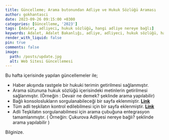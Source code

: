 ```yaml
---
title: Güncelleme; Arama butonundan Adliye ve Hukuk Sözlüğü Araması
author: gokhantasci
date: 2023-09-26 09:15:00 +0300
categories: [Güncelleme, '2023']
tags: [Adalet, adliyeci, hukuk sözlüğü, hangi adliye nereye bağlı]
keywords: Adalet, Adalet Bakanlığı, adliye, adliyeci, hukuk sözlüğü, hangi adliye nereye bağlı, adliye var mı, kapatılan adliyeler, birleştirilen adliyeler
render_with_liquid: false
pin: true
comments: false
image:
  path: /posts/update.jpg
  alt: Web Sitesi Güncellemesi
---
```


Bu hafta içerisinde yapılan güncellemeler ile;
- Haber akışında rastgele bir hukuki terimin getirilmesi sağlanmıştır.
- Arama sütununa hukuk sözlüğü içerisindeki metinlerin getirilmesi sağlanmıştır. (Örneğin : Devair ne demek? şeklinde arama yapılabilir)
- Bağlı konsoloslukların sorgulanabileceği bir sayfa eklenmiştir. [**Link**](https://adliyeci.com.tr/konsolosluklar/)
- Tüm adli teşkilatın kontrol edilebilmesi için bir sayfa eklenmiştir. [**Link**](https://adliyeci.com.tr/teskilat/)
- Adli Teşkilatın sorgulanabilmesi için arama çubuğuna entegrasyon tamamlanmıştır. ( Örneğin: Çukurova Adliyesi nereye bağlı? şeklinde arama yapılabilir )

Bilginize.